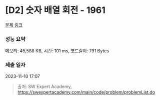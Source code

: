 # [D2] 숫자 배열 회전 - 1961 

[문제 링크](https://swexpertacademy.com/main/code/problem/problemDetail.do?contestProbId=AV5Pq-OKAVYDFAUq) 

### 성능 요약

메모리: 45,588 KB, 시간: 101 ms, 코드길이: 791 Bytes

### 제출 일자

2023-11-10 17:07



> 출처: SW Expert Academy, https://swexpertacademy.com/main/code/problem/problemList.do